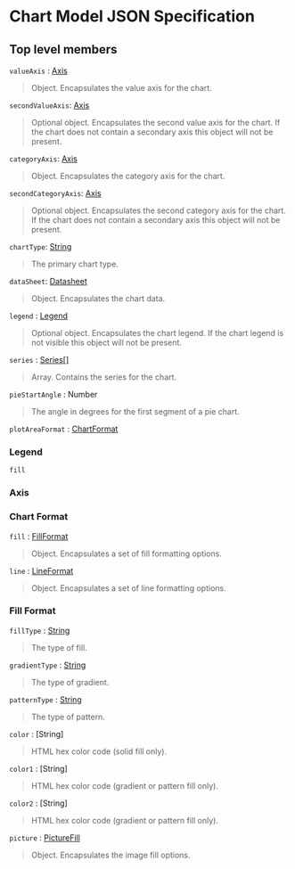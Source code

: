 # Chart Model JSON Specification

## Top level members

`valueAxis` : [Axis](#axis#) 
> Object. Encapsulates the value axis for the chart.

`secondValueAxis`: [Axis](#axis#) 
> Optional object. Encapsulates the second value axis for the chart. If the chart does not contain a secondary axis this object will not be present.

`categoryAxis`: [Axis](#axis#)
> Object. Encapsulates the category axis for the chart.

`secondCategoryAxis`: [Axis](#axis#) 
> Optional object. Encapsulates the second category axis for the chart. If the chart does not contain a secondary axis this object will not be present.

`chartType`: [String](#chart-type#) 
> The primary chart type.
 
`dataSheet`: [Datasheet](#datasheet#)
> Object. Encapsulates the chart data.

`legend` : [Legend](#legend#)
> Optional object. Encapsulates the chart legend. If the chart legend is not visible this object will not be present.

`series` : [Series\[\]](#series#)
> Array. Contains the series for the chart.

`pieStartAngle` : Number
> The angle in degrees for the first segment of a pie chart.

`plotAreaFormat` : [ChartFormat](#chart-format#)


### Legend

`fill`


### Axis

### Chart Format

`fill` : [FillFormat](#fill-format#)
> Object. Encapsulates a set of fill formatting options.

`line` : [LineFormat](#line-format#)
> Object. Encapsulates a set of line formatting options.

### Fill Format
`fillType` : [String](#fill-type#)
> The type of fill.

`gradientType` : [String](#gradient-type#)
> The type of gradient.

`patternType` : [String](#pattern-type#)
> The type of pattern.

`color` : [String]
> HTML hex color code (solid fill only).

`color1` : [String]
> HTML hex color code (gradient or pattern fill only).

`color2` : [String]
> HTML hex color code (gradient or pattern fill only).

`picture` : [PictureFill](#picture-fill#)
> Object. Encapsulates the image fill options.








